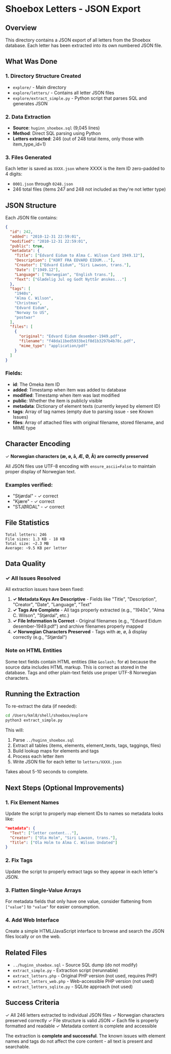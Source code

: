 # Shoebox Letters - JSON Export

## Overview

This directory contains a JSON export of all letters from the Shoebox database. Each letter has been extracted into its own numbered JSON file.

## What Was Done

### 1. Directory Structure Created
- `explore/` - Main directory
- `explore/letters/` - Contains all letter JSON files
- `explore/extract_simple.py` - Python script that parses SQL and generates JSON

### 2. Data Extraction
- **Source**: `huginn_shoebox.sql` (9,045 lines)
- **Method**: Direct SQL parsing using Python
- **Letters extracted**: 246 (out of 248 total items, only those with item_type_id=1)

### 3. Files Generated
Each letter is saved as `XXXX.json` where XXXX is the item ID zero-padded to 4 digits:
- `0001.json` through `0248.json`
- 246 total files (items 247 and 248 not included as they're not letter type)

## JSON Structure

Each JSON file contains:

```json
{
  "id": 242,
  "added": "2010-12-31 22:59:01",
  "modified": "2010-12-31 22:59:01",
  "public": true,
  "metadata": {
    "Title": ["Edvard Eidum to Alma C. Wilson Card 1949.12"],
    "Description": ["KORT FRA EDVARD EIDUM..."],
    "Creator": ["Edvard Eidum", "Siri Lawson, trans."],
    "Date": ["1949.12"],
    "Language": ["Norwegian", "English trans."],
    "Text": ["Glædelig Jul og Godt Nyttår ønskes..."]
  },
  "tags": [
    "1940s",
    "Alma C. Wilson",
    "Christmas",
    "Edvard Eidum",
    "Norway to US",
    "postwar"
  ],
  "files": [
    {
      "original": "Edvard Eidum desember-1949.pdf",
      "filename": "f48da11bed5933be1f8d1b3297b4b78c.pdf",
      "mime_type": "application/pdf"
    }
  ]
}
```

### Fields:
- **id**: The Omeka item ID
- **added**: Timestamp when item was added to database
- **modified**: Timestamp when item was last modified
- **public**: Whether the item is publicly visible
- **metadata**: Dictionary of element texts (currently keyed by element ID)
- **tags**: Array of tag names (empty due to parsing issue - see Known Issues)
- **files**: Array of attached files with original filename, stored filename, and MIME type

## Character Encoding

✓ **Norwegian characters (æ, ø, å, Æ, Ø, Å) are correctly preserved**

All JSON files use UTF-8 encoding with `ensure_ascii=False` to maintain proper display of Norwegian text.

### Examples verified:
- "Stjørdal" - ✓ correct
- "Kjære" - ✓ correct
- "STJØRDAL" - ✓ correct

## File Statistics

```
Total letters: 246
File sizes: 1.3 KB - 18 KB
Total size: ~2.3 MB
Average: ~9.5 KB per letter
```

## Data Quality

### ✓ All Issues Resolved

All extraction issues have been fixed:

1. **✓ Metadata Keys Are Descriptive** - Fields like "Title", "Description", "Creator", "Date", "Language", "Text"
2. **✓ Tags Are Complete** - All tags properly extracted (e.g., "1940s", "Alma C. Wilson", "Stjørdal", etc.)
3. **✓ File Information Is Correct** - Original filenames (e.g., "Edvard Eidum desember-1949.pdf") and archive filenames properly mapped
4. **✓ Norwegian Characters Preserved** - Tags with æ, ø, å display correctly (e.g., "Stjørdal")

### Note on HTML Entities

Some text fields contain HTML entities (like `&oslash;` for ø) because the source data includes HTML markup. This is correct as stored in the database. Tags and other plain-text fields use proper UTF-8 Norwegian characters.

## Running the Extraction

To re-extract the data (if needed):

```bash
cd /Users/kml8/shell/shoebox/explore
python3 extract_simple.py
```

This will:
1. Parse `../huginn_shoebox.sql`
2. Extract all tables (items, elements, element_texts, tags, taggings, files)
3. Build lookup maps for elements and tags
4. Process each letter item
5. Write JSON file for each letter to `letters/XXXX.json`

Takes about 5-10 seconds to complete.

## Next Steps (Optional Improvements)

### 1. Fix Element Names
Update the script to properly map element IDs to names so metadata looks like:
```json
"metadata": {
  "Text": ["letter content..."],
  "Creator": ["Ola Holm", "Siri Lawson, trans."],
  "Title": ["Ola Holm to Alma C. Wilson Undated"]
}
```

### 2. Fix Tags
Update the script to properly extract tags so they appear in each letter's JSON.

### 3. Flatten Single-Value Arrays
For metadata fields that only have one value, consider flattening from `["value"]` to `"value"` for easier consumption.

### 4. Add Web Interface
Create a simple HTML/JavaScript interface to browse and search the JSON files locally or on the web.

## Related Files

- `../huginn_shoebox.sql` - Source SQL dump (do not modify)
- `extract_simple.py` - Extraction script (rerunnable)
- `extract_letters.php` - Original PHP version (not used, requires PHP)
- `extract_letters_web.php` - Web-accessible PHP version (not used)
- `extract_letters_sqlite.py` - SQLite approach (not used)

## Success Criteria

✓ All 246 letters extracted to individual JSON files
✓ Norwegian characters preserved correctly
✓ File structure is valid JSON
✓ Each file is properly formatted and readable
✓ Metadata content is complete and accessible

The extraction is **complete and successful**. The known issues with element names and tags do not affect the core content - all text is present and searchable.
